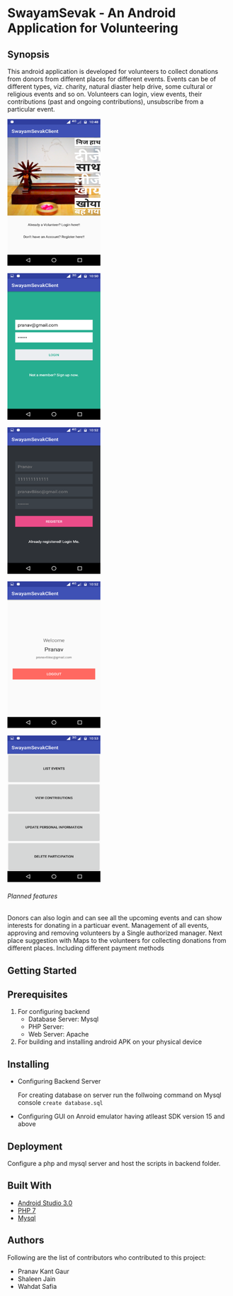# SwayamSevak - An Android Application for Volunteering

## Synopsis

This android application is developed for volunteers to collect donations from donors from different places for different events. Events can be of different types, viz. charity, natural diaster help drive, some cultural or religious events and so on. Volunteers can login, view events, their contributions (past and ongoing contributions), unsubscribe from a particular event.


<p><img alt="Image" src="Screenshorts/Screenshot_20180311-104835.png" height = 330 width = 210 title="Landing Screen"></p>
<p><img alt="Image" src="Screenshorts/Screenshot_20180311-105003.png" height = 330 width = 210 title="Login screen"></p>

<p><img alt="Image" src="Screenshorts/Screenshot_20180311-105212.png" height = 330 width = 210 title="Register screen"></p>

<p><img alt="Image" src="Screenshorts/Screenshot_20180311-105242.png" height = 330 width = 210 title="User Home screen"></p>

<p><img alt="Image" src="Screenshorts/Screenshot_20180311-105338.png" height = 330 width = 210 title="My tasks screen"></p>



###### Planned features
Donors can also login and can see all the upcoming events and can show interests for donating in a particuar event. Management of all events, approving and removing volunteers by a Single authorized manager.
Next place suggestion with Maps to the volunteers for collecting donations from different places.
Including different payment methods



## Getting Started

## Prerequisites
1. For configuring backend
   - Database Server: Mysql
   - PHP Server: 
   - Web Server: Apache
2. For building and installing android APK on your physical device 

## Installing

- Configuring Backend Server

  For creating database on server run the follwoing command on Mysql console
```create database.sql```

- Configuring GUI on Anroid emulator having atlleast SDK version 15 and above


## Deployment
Configure a php and mysql server and host the scripts in backend folder.



## Built  With
- [Android Studio 3.0](https://developer.android.com/studio/index.html)
- [PHP 7](http://php.net/downloads.php)
- [Mysql](https://dev.mysql.com/downloads/mysql/)

## Authors
Following are the list of contributors who contributed to this project:
* Pranav Kant Gaur
* Shaleen Jain
* Wahdat Safia


